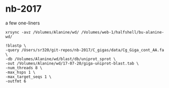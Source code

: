 # nb-2017




a few one-liners


`xrsync -avz /Volumes/Alanine/wd/ /Volumes/web-1/halfshell/bu-alanine-wd/`    


```
!blastp \
-query /Users/sr320/git-repos/nb-2017/C_gigas/data/Cg_Giga_cont_AA.fa \
-db /Volumes/Alanine/wd/blast/db/uniprot_sprot \
-out /Volumes/Alanine/wd/17-07-20/giga-uniprot-blast.tab \
-num_threads 8 \
-max_hsps 1 \
-max_target_seqs 1 \
-outfmt 6 
```
